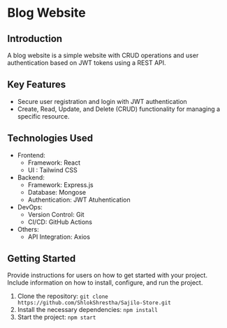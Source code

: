 # Blog Website

## Introduction
A blog website is a simple website with CRUD operations and user authentication based on JWT tokens using a REST API.

## Key Features
- Secure user registration and login with JWT authentication
- Create, Read, Update, and Delete (CRUD) functionality for managing a specific resource.

## Technologies Used
- Frontend:
  - Framework: React
  - UI : Tailwind CSS
- Backend:
  - Framework: Express.js
  - Database: Mongose
  - Authentication: JWT Atuhentication
- DevOps:
  - Version Control: Git
  - CI/CD: GitHub Actions
- Others:
  - API Integration: Axios

## Getting Started
Provide instructions for users on how to get started with your project. Include information on how to install, configure, and run the project.

1. Clone the repository: `git clone https://github.com/ShlokShrestha/Sajilo-Store.git`
2. Install the necessary dependencies: `npm install`
3. Start the project: `npm start`
